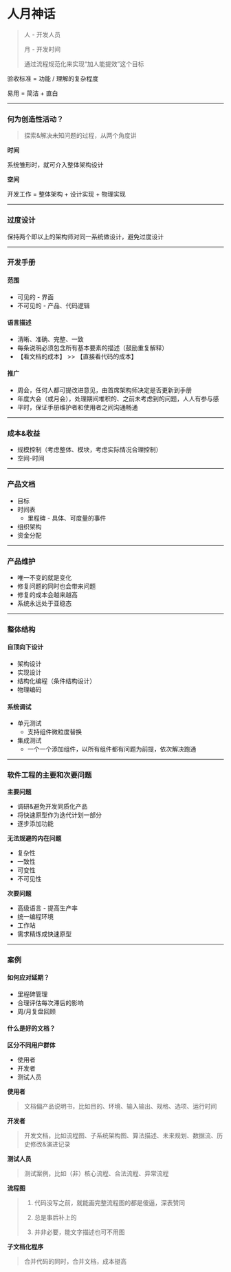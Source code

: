 # 人月神话

> 人 - 开发人员
>
> 月 - 开发时间
>
> 
>
> 通过流程规范化来实现“加人能提效”这个目标



验收标准 = 功能 / 理解的复杂程度

易用 = 简洁 + 直白

---

### 何为创造性活动？

> 探索&解决未知问题的过程，从两个角度讲

**时间**

系统雏形时，就可介入整体架构设计

**空间**

开发工作 = 整体架构 + 设计实现 + 物理实现

---

### 过度设计

保持两个即以上的架构师对同一系统做设计，避免过度设计

---

### 开发手册

#### 范围

- 可见的 - 界面
- 不可见的 - 产品、代码逻辑

#### 语言描述

- 清晰、准确、完整、一致
- 每条说明必须包含所有基本要素的描述（鼓励重复解释）
- 【看文档的成本】 >> 【直接看代码的成本】

#### 推广

- 周会，任何人都可提改进意见，由首席架构师决定是否更新到手册
- 年度大会（或月会），处理期间堆积的、之前未考虑到的问题，人人有参与感
- 平时，保证手册维护者和使用者之间沟通畅通 

---

### 成本&收益

- 规模控制（考虑整体、模块，考虑实际情况合理控制）
- 空间-时间

---

### 产品文档

- 目标
- 时间表
  - 里程碑 - 具体、可度量的事件
- 组织架构
- 资金分配

---

### 产品维护

- 唯一不变的就是变化
- 修复问题的同时也会带来问题
- 修复的成本会越来越高
- 系统永远处于亚稳态

---

### 整体结构

#### 自顶向下设计

- 架构设计
- 实现设计
- 结构化编程（条件结构设计）
- 物理编码

#### 系统调试

- 单元测试
  - 支持组件微粒度替换
- 集成测试
  - 一个一个添加组件，以所有组件都有问题为前提，依次解决跑通

---

### 软件工程的主要和次要问题

**主要问题**

- 调研&避免开发同质化产品
- 将快速原型作为迭代计划一部分
- 逐步添加功能



**无法规避的内在问题**

- 复杂性
- 一致性
- 可变性
- 不可见性



**次要问题**

- 高级语言 - 提高生产率
- 统一编程环境
- 工作站
- 需求精炼成快速原型



---

### 案例

#### 如何应对延期？

- 里程碑管理
- 合理评估每次滞后的影响
- 周/月复盘回顾



#### 什么是好的文档？

**区分不同用户群体**

- 使用者
- 开发者
- 测试人员

**使用者**

> 文档偏产品说明书，比如目的、环境、输入输出、规格、选项、运行时间

**开发者**

> 开发文档，比如流程图、子系统架构图、算法描述、未来规划、数据流、历史修改&演进记录

**测试人员**

> 测试案例，比如（非）核心流程、合法流程、异常流程

**流程图**

> 1. 代码没写之前，就能画完整流程图的都是傻逼，深表赞同
>
> 2. 总是事后补上的
> 3. 并非必要，能文字描述也可不用图

**子文档化程序**

> 合并代码的同时，合并文档，成本挺高


